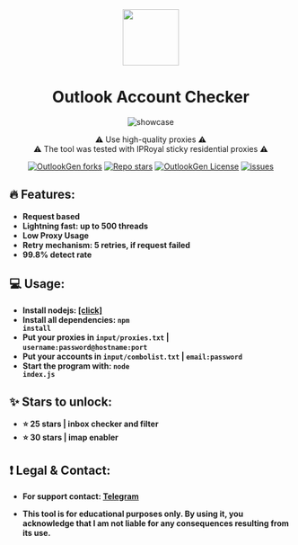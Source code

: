 <div id="header" align="center">
  <img src="https://i.ibb.co/dJ1rh03/microsoft-logo.png" width="100"/> 
</div>

<div id="title" align="center">
  
  # Outlook Account Checker

  
</div>

<div id="title" align="center">
  
  ![showcase](https://github.com/user-attachments/assets/e71d7cb2-bd14-4585-8026-ca00d0049a15)


⚠️ Use high-quality proxies ⚠️
<br>
⚠️ The tool was tested with IPRoyal sticky residential proxies ⚠️
</div>

<div align="center">

  <a href="#"><img alt="OutlookGen forks" src="https://img.shields.io/github/forks/etherialdev/outlook-checker?style=for-the-badge"></a>
<a href="#"><img alt="Repo stars" src="https://img.shields.io/github/stars/etherialdev/outlook-checker?style=for-the-badge&color=yellow"></a>
<a href="#"><img alt="OutlookGen License" src="https://img.shields.io/github/license/etherialdev/outlook-checker?color=orange&style=for-the-badge"></a>
<a href="https://github.com/etherialdev/outlook-checker/issues"><img alt="issues" src="https://img.shields.io/github/issues/etherialdev/outlook-checker?color=purple&style=for-the-badge"></a>
  
</div>

  ## 🔥 Features:
  
  - **Request based**
  - **Lightning fast: up to 500 threads**
  - **Low Proxy Usage**
  - **Retry mechanism: 5 retries, if request failed**
  - **99.8% detect rate**



  ## 💻 Usage:
  
  - **Install nodejs: [[click]](https://nodejs.org/en/download/prebuilt-installer)**
  - **Install all dependencies: <code>npm install</code>**
  - **Put your proxies in <code>input/proxies.txt</code> | <code>username:password@hostname:port</code>**
  - **Put your accounts in <code>input/combolist.txt</code> | <code>email:password</code>**
  - **Start the program with: <code>node index.js</code>**


  ## ✨ Stars to unlock:
  
  - **⭐️ 25 stars | inbox checker and filter**
  - **⭐️ 30 stars | imap enabler**

  ## ❗ Legal & Contact:
  
  - **For support contact: [Telegram](https://t.me/etherialdev)**

  - **This tool is for educational purposes only. By using it, you acknowledge that I am not liable for any consequences resulting from its use.**

